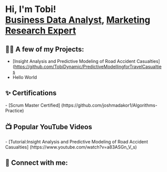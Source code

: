 <h1>Hi, I'm Tobi! <br/><a href="https://github.com/TobiDynamic">Business Data Analyst</a>, <a href="[https://www.linkedin.com/in/adekanmi-oluwatobiloba/]">Marketing Research Expert</a>

<h2>👨‍💻 A few of my Projects:</h2>

  - [Insight Analysis and Predictive Modeling of Road Accident Casualties] (https://github.com/TobiDynamic/PredictiveModellingforTravelCasualties
  -  Hello World
    
<h2>✨ Certifications</h2>
- [Scrum Master Certified] (https://github.com/joshmadakor1/Algorithms-Practice)

<h2>📺 Popular YouTube Videos</h2>
- [Tutorial:Insight Analysis and Predictive Modeling of Road Accident Casualties] (https://www.youtube.com/watch?v=a83ASGn_V_s)

<h2> 🤳 Connect with me:</h2>

[twitter]: https://twitter.com/joshmadakor
[youtube]: https://www.youtube.com/c/joshmadakor
[instagram]: https://www.instagram.com/joshmadakor/
[linkedin]: https://linkedin.com/in/joshmadakor

<!--
**joshmadakor1/joshmadakor1** is a ✨ _special_ ✨ repository because its `README.md` (this file) appears on your GitHub profile.

Here are some ideas to get you started:

- 🔭 I’m currently working on ...
- 🌱 I’m currently learning ...
- 👯 I’m looking to collaborate on ...
- 🤔 I’m looking for help with ...
- 💬 Ask me about ...
- 📫 How to reach me: ...
- 😄 Pronouns: ...
- ⚡ Fun fact: ...
-->

